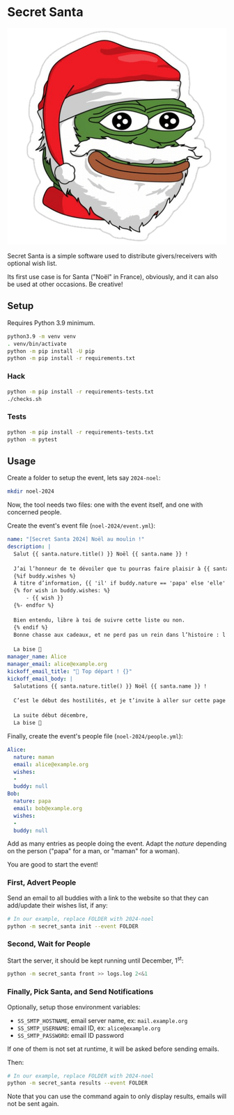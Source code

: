 # Secret Santa

![Pepe Santa](pepe-santa.png)

Secret Santa is a simple software used to distribute givers/receivers with optional wish list.

Its first use case is for Santa ("Noël" in France), obviously, and it can also be used at other occasions. Be creative!

## Setup

Requires Python 3.9 minimum.

```bash
python3.9 -m venv venv
. venv/bin/activate
python -m pip install -U pip
python -m pip install -r requirements.txt
```

### Hack

```bash
python -m pip install -r requirements-tests.txt
./checks.sh
```

### Tests

```bash
python -m pip install -r requirements-tests.txt
python -m pytest
```

## Usage

Create a folder to setup the event, lets say `2024-noel`:

```bash
mkdir noel-2024
```

Now, the tool needs two files: one with the event itself, and one with concerned people.

Create the event's event file (`noel-2024/event.yml`):

```yaml
name: "[Secret Santa 2024] Noël au moulin !"
description: |
  Salut {{ santa.nature.title() }} Noël {{ santa.name }} !

  J’ai l’honneur de te dévoiler que tu pourras faire plaisir à {{ santa.buddy }} pour Noël {{ '🎅' if santa.nature == 'papa' else '🤶' }}
  {%if buddy.wishes %}
  À titre d’information, {{ 'il' if buddy.nature == 'papa' else 'elle' }} ne serait pas contre un{{ ' (ou plusieurs)' if buddy.wishes|length > 1 else '' }} cadeau de cette liste :
  {% for wish in buddy.wishes: %}
      - {{ wish }}
  {%- endfor %}

  Bien entendu, libre à toi de suivre cette liste ou non.
  {% endif %}
  Bonne chasse aux cadeaux, et ne perd pas un rein dans l’histoire : l’important est de prendre du bon temps entre nous ❤

  La bise 💋
manager_name: Alice
manager_email: alice@example.org
kickoff_email_title: "🌠 Top départ ! {}"
kickoff_email_body: |
  Salutations {{ santa.nature.title() }} Noël {{ santa.name }} !

  C’est le début des hostilités, et je t’invite à aller sur cette page pour remplir ta liste des souhaits : https://secret-santa.example.org/{{ event.hash }}/{{ santa.hash }}

  La suite début décembre,
  La bise 💋
```

Finally, create the event's people file (`noel-2024/people.yml`):

```yaml
Alice:
  nature: maman
  email: alice@example.org
  wishes:
  - 
  buddy: null
Bob:
  nature: papa
  email: bob@example.org
  wishes:
  - 
  buddy: null
```

Add as many entries as people doing the event. Adapt the *nature* depending on the person ("papa" for a man, or "maman" for a woman).

You are good to start the event!

### First, Advert People

Send an email to all buddies with a link to the website so that they can add/update their wishes list, if any:

```bash
# In our example, replace FOLDER with 2024-noel
python -m secret_santa init --event FOLDER
```

### Second, Wait for People

Start the server, it should be kept running until December, 1<sup>st</sup>:

```bash
python -m secret_santa front >> logs.log 2<&1
```

### Finally, Pick Santa, and Send Notifications

Optionally, setup those environment variables:

- `SS_SMTP_HOSTNAME`, email server name, ex: `mail.example.org`
- `SS_SMTP_USERNAME`: email ID, ex: `alice@example.org`
- `SS_SMTP_PASSWORD`: email ID password

If one of them is not set at runtime, it will be asked before sending emails.

Then:

```bash
# In our example, replace FOLDER with 2024-noel
python -m secret_santa results --event FOLDER
```

Note that you can use the command again to only display results, emails will not be sent again.
